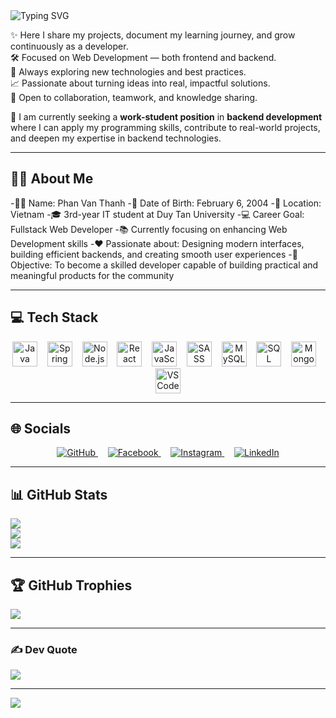 <img src="https://readme-typing-svg.demolab.com?font=Fira+Code&size=24&pause=1000&color=F79A32&center=true&vCenter=true&width=600&lines=Welcome+to+my+little+corner+on+GitHub!" alt="Typing SVG" />

✨ Here I share my projects, document my learning journey, and grow continuously as a developer.  
🛠️ Focused on Web Development — both frontend and backend.  
🚀 Always exploring new technologies and best practices.  
📈 Passionate about turning ideas into real, impactful solutions.  
🤝 Open to collaboration, teamwork, and knowledge sharing.

💼 I am currently seeking a **work-student position** in **backend development** where I can apply my programming skills, contribute to real-world projects, and deepen my expertise in backend technologies.

---

## 👨‍💻 About Me

-🧑‍💼 Name: Phan Van Thanh
-🎂 Date of Birth: February 6, 2004
-📍 Location: Vietnam
-🎓 3rd-year IT student at Duy Tan University
-💻 Career Goal: Fullstack Web Developer
-📚 Currently focusing on enhancing Web Development skills
-❤️ Passionate about: Designing modern interfaces, building efficient backends, and creating smooth user experiences
-🚀 Objective: To become a skilled developer capable of building practical and meaningful products for the community

---

## 💻 Tech Stack

<p align="center">
  <img src="https://cdn.jsdelivr.net/gh/devicons/devicon/icons/java/java-original.svg" height="40" alt="Java"/>
  &nbsp;&nbsp;
  <img src="https://cdn.jsdelivr.net/gh/devicons/devicon/icons/spring/spring-original.svg" height="40" alt="Spring"/>
  &nbsp;&nbsp;
  <img src="https://cdn.jsdelivr.net/gh/devicons/devicon/icons/nodejs/nodejs-original.svg" height="40" alt="Node.js"/>
  &nbsp;&nbsp;
  <img src="https://cdn.jsdelivr.net/gh/devicons/devicon/icons/react/react-original.svg" height="40" alt="React"/>
  &nbsp;&nbsp;
  <img src="https://cdn.jsdelivr.net/gh/devicons/devicon/icons/javascript/javascript-original.svg" height="40" alt="JavaScript"/>
  &nbsp;&nbsp;
  <img src="https://cdn.jsdelivr.net/gh/devicons/devicon/icons/sass/sass-original.svg" height="40" alt="SASS"/>
  &nbsp;&nbsp;
  <img src="https://cdn.jsdelivr.net/gh/devicons/devicon/icons/mysql/mysql-original.svg" height="40" alt="MySQL"/>
  &nbsp;&nbsp;
  <img src="https://cdn.jsdelivr.net/gh/devicons/devicon/icons/microsoftsqlserver/microsoftsqlserver-plain.svg" height="40" alt="SQL Server Management Studio"/>
  &nbsp;&nbsp;
  <img src="https://cdn.jsdelivr.net/gh/devicons/devicon/icons/mongodb/mongodb-original.svg" height="40" alt="MongoDB"/>
  &nbsp;&nbsp;
  <img src="https://cdn.jsdelivr.net/gh/devicons/devicon/icons/vscode/vscode-original.svg" height="40" alt="VS Code"/>
</p>

---

## 🌐 Socials

<p align="center">
  <a href="https://github.com/ahryxx0602" target="_blank">
    <img src="https://img.icons8.com/ios-glyphs/30/000000/github.png" alt="GitHub"/>
  </a>
  &nbsp;&nbsp;&nbsp;
  <a href="https://www.facebook.com/vanthanh.phan.75286/" target="_blank">
    <img src="https://img.icons8.com/fluency/30/facebook-new.png" alt="Facebook"/>
  </a>
  &nbsp;&nbsp;&nbsp;
  <a href="https://www.instagram.com/ahryxx._/" target="_blank">
    <img src="https://img.icons8.com/fluency/30/instagram-new.png" alt="Instagram"/>
  </a>
  &nbsp;&nbsp;&nbsp;
  <a href="https://www.linkedin.com/in/phan-v%C4%83n-th%C3%A0nh-959256311/" target="_blank">
    <img src="https://img.icons8.com/fluency/30/linkedin.png" alt="LinkedIn"/>
  </a>
</p>

---

## 📊 GitHub Stats
![](https://github-readme-stats.vercel.app/api?username=ahryxx0602&theme=radical&hide_border=false&include_all_commits=false&count_private=false)<br/>
![](https://github-readme-streak-stats.herokuapp.com/?user=ahryxx0602&theme=radical&hide_border=false)<br/>
![](https://github-readme-stats.vercel.app/api/top-langs/?username=ahryxx0602&theme=radical&hide_border=false&layout=compact)

---

## 🏆 GitHub Trophies
![](https://github-trophies.vercel.app/?username=ahryxx0602&theme=radical&no-frame=false&no-bg=false&margin-w=4)

---

### ✍️ Dev Quote
![](https://quotes-github-readme.vercel.app/api?type=vertical&theme=tokyonight)

---

[![](https://visitcount.itsvg.in/api?id=ahryxx0602&icon=0&color=0)](https://visitcount.itsvg.in)
